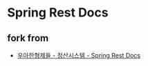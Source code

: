 # Spring Rest Docs

## fork from
* [우아한형제들 - 정산시스템 - Spring Rest Docs](https://github.com/hojinDev/restdocs-sample/)